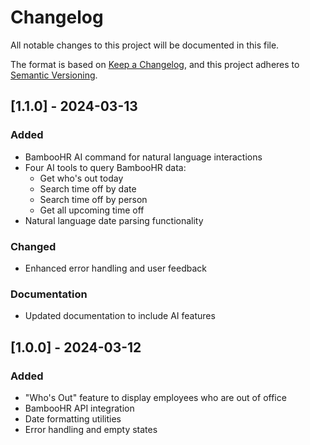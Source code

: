 # Changelog

All notable changes to this project will be documented in this file.

The format is based on [Keep a Changelog](https://keepachangelog.com/en/1.0.0/),
and this project adheres to [Semantic Versioning](https://semver.org/spec/v2.0.0.html).

## [1.1.0] - 2024-03-13

### Added
- BambooHR AI command for natural language interactions
- Four AI tools to query BambooHR data:
  - Get who's out today
  - Search time off by date
  - Search time off by person
  - Get all upcoming time off
- Natural language date parsing functionality

### Changed
- Enhanced error handling and user feedback

### Documentation
- Updated documentation to include AI features

## [1.0.0] - 2024-03-12

### Added
- "Who's Out" feature to display employees who are out of office
- BambooHR API integration
- Date formatting utilities
- Error handling and empty states